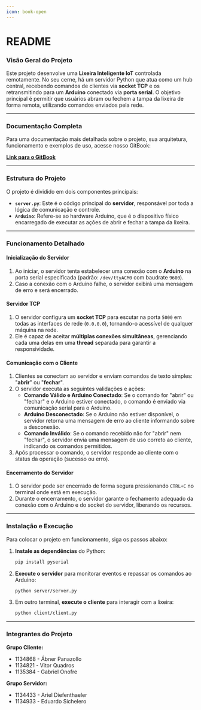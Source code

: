 ```yaml
---
icon: book-open
---
```


# README

### **Visão Geral do Projeto**

Este projeto desenvolve uma **Lixeira Inteligente IoT** controlada remotamente. No seu cerne, há um servidor Python que atua como um hub central, recebendo comandos de clientes via **socket TCP** e os retransmitindo para um **Arduino** conectado via **porta serial**. O objetivo principal é permitir que usuários abram ou fechem a tampa da lixeira de forma remota, utilizando comandos enviados pela rede.

***

### **Documentação Completa**

Para uma documentação mais detalhada sobre o projeto, sua arquitetura, funcionamento e exemplos de uso, acesse nosso GitBook:

[**Link para o GitBook**](introducao.md)

***

### **Estrutura do Projeto**

O projeto é dividido em dois componentes principais:

* **`server.py`**: Este é o código principal do **servidor**, responsável por toda a lógica de comunicação e controle.
* **`Arduino`**: Refere-se ao hardware Arduino, que é o dispositivo físico encarregado de executar as ações de abrir e fechar a tampa da lixeira.

***

### **Funcionamento Detalhado**

#### **Inicialização do Servidor**

1. Ao iniciar, o servidor tenta estabelecer uma conexão com o **Arduino** na porta serial especificada (padrão: `/dev/ttyACM0` com baudrate `9600`).
2. Caso a conexão com o Arduino falhe, o servidor exibirá uma mensagem de erro e será encerrado.

#### **Servidor TCP**

1. O servidor configura um **socket TCP** para escutar na porta `5000` em todas as interfaces de rede (`0.0.0.0`), tornando-o acessível de qualquer máquina na rede.
2. Ele é capaz de aceitar **múltiplas conexões simultâneas**, gerenciando cada uma delas em uma **thread** separada para garantir a responsividade.

#### **Comunicação com o Cliente**

1. Clientes se conectam ao servidor e enviam comandos de texto simples: "**abrir**" ou "**fechar**".
2. O servidor executa as seguintes validações e ações:
   * **Comando Válido e Arduino Conectado**: Se o comando for "abrir" ou "fechar" e o Arduino estiver conectado, o comando é enviado via comunicação serial para o Arduino.
   * **Arduino Desconectado**: Se o Arduino não estiver disponível, o servidor retorna uma mensagem de erro ao cliente informando sobre a desconexão.
   * **Comando Inválido**: Se o comando recebido não for "abrir" nem "fechar", o servidor envia uma mensagem de uso correto ao cliente, indicando os comandos permitidos.
3. Após processar o comando, o servidor responde ao cliente com o status da operação (sucesso ou erro).

#### **Encerramento do Servidor**

1. O servidor pode ser encerrado de forma segura pressionando `CTRL+C` no terminal onde está em execução.
2. Durante o encerramento, o servidor garante o fechamento adequado da conexão com o Arduino e do socket do servidor, liberando os recursos.

***

### **Instalação e Execução**

Para colocar o projeto em funcionamento, siga os passos abaixo:

1.  **Instale as dependências** do Python:

    ```bash
    pip install pyserial
    ```
2.  **Execute o servidor** para monitorar eventos e repassar os comandos ao Arduino:

    ```bash
    python server/server.py
    ```
3.  Em outro terminal, **execute o cliente** para interagir com a lixeira:

    ```bash
    python client/client.py
    ```

***

### **Integrantes do Projeto**

**Grupo Cliente:**

* 1134868 - Ábner Panazollo
* 1134821 - Vitor Quadros
* 1135384 - Gabriel Onofre

**Grupo Servidor:**

* 1134433 - Ariel Diefenthaeler
* 1134933 - Eduardo Sichelero
